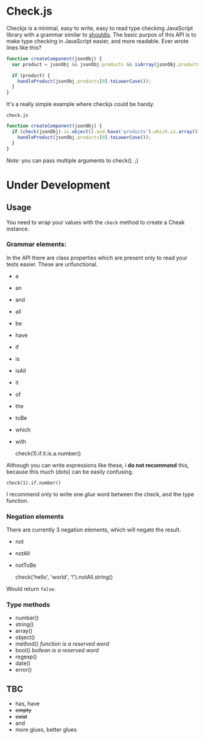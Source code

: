 Check.js
========

Checkjs is a minimal, easy to write, easy to read type checking JavaScript library with a grammar similar to [shouldjs](https://github.com/shouldjs/should.js). The basic purpos of this API is to make type checking in JavaScript easier, and more readable. Ever wrote lines like this?

```js
function createComponent(jsonObj) {
  var product = jsonObj && jsonObj.products && isArray(jsonObj.products) && typeof jsonObj.products[0] === 'string';

  if (product) {
    handleProduct(jsonObj.products[0].toLowerCase());
  }
}
```

It's a really simple example where checkjs could be handy.

`check.js`

```js
function createComponent(jsonObj) {
  if (check(jsonObj).is.object().and.have('products').which.is.array()) {
    handleProduct(jsonObj.products[0].toLowerCase());
  }
}
```

*Note*: you can pass multiple arguments to check(). ;)

# Under Development

## Usage

You need to wrap your values with the `ckeck` method to create a Cheak instance.

### Grammar elements:

In the API there are class properties which are present only to read your tests easier. These are unfunctional.

* a
* an
* and
* all
* be
* have
* if
* is
* isAll
* it
* of
* the
* toBe
* which
* with

    check(1).if.it.is.a.number()

Although you can write expressions like these, i **do not recommend** this, because this much (dots) can be easily confusing.

    check(1).if.number()

I recommend only to write one *glue* word between the check, and the type function.

### Negation elements

There are currently 3 negation elements, which will negate the result.

* not
* notAll
* notToBe

    check('hello', 'world', '!').notAll.string()

Would return `false`.

### Type methods

* number()
* string()
* array()
* object()
* method() *function is a reserved word*
* bool() *bollean is a reserved word*
* regexp()
* date()
* error()

## TBC

* has, have
* ~~empty~~
* ~~exist~~
* and
* more glues, better glues
